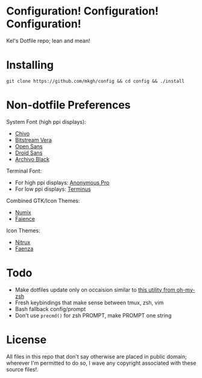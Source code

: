 # Configuration! Configuration! Configuration!

Kel's Dotfile repo; lean and mean!

# Installing

```
git clone https://github.com/mkgh/config && cd config && ./install
```

# Non-dotfile Preferences

System Font (high ppi displays):
- [Chivo](http://www.google.com/fonts/specimen/Chivo)
- [Bitstream Vera](http://en.wikipedia.org/wiki/Bitstream_Vera)
- [Open Sans](http://www.google.com/fonts/specimen/Open+Sans)
- [Droid Sans](http://www.google.com/fonts/specimen/Droid+Sans)
- [Archivo Black](http://www.google.com/fonts/specimen/Archivo+Black)

Terminal Font:
- For high ppi displays: [Anonymous Pro](http://www.marksimonson.com/fonts/view/anonymous-pro)
- For low ppi displays: [Terminus](http://terminus-font.sourceforge.net/)

Combined GTK/Icon Themes:
- [Numix](https://numixproject.org/)
- [Faience](http://tiheum.deviantart.com/art/GTK3-Gnome-Shell-Faience-255097456)

Icon Themes:
- [Nitrux](http://gnome-look.org/content/show.php/Nitrux?content=154496)
- [Faenza](http://gnome-look.org/content/show.php/Faenza?content=128143)

# Todo

- Make dotfiles update only on occaision similar to [this utility from oh-my-zsh](https://github.com/robbyrussell/oh-my-zsh/blob/master/tools/check_for_upgrade.sh)
- Fresh keybindings that make sense between tmux, zsh, vim
- Bash fallback config/prompt
- Don't use `precmd()` for zsh PROMPT, make PROMPT one string

# License

All files in this repo that don't say otherwise are placed in public domain; wherever I'm permitted to do so, I wave any copyright associated with these source files!.
